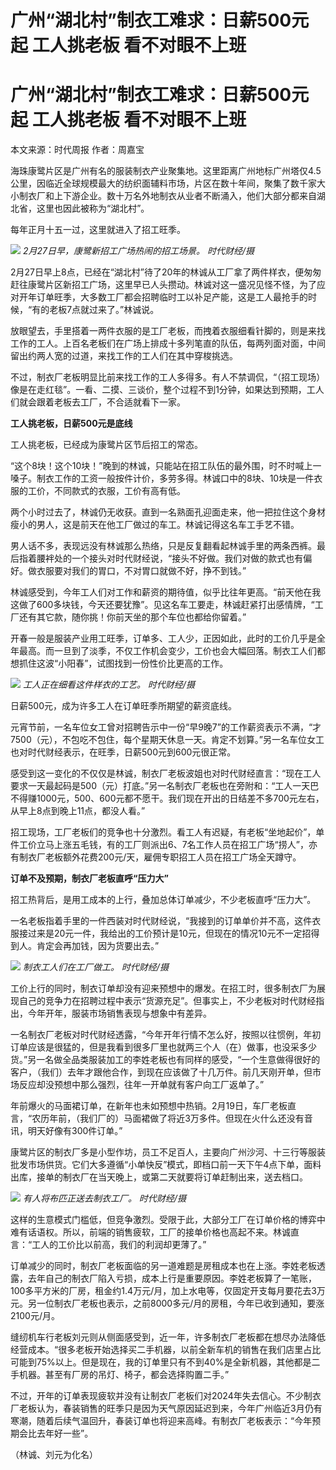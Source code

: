 # 广州“湖北村”制衣工难求：日薪500元起 工人挑老板 看不对眼不上班

# 广州“湖北村”制衣工难求：日薪500元起 工人挑老板 看不对眼不上班

本文来源：时代周报 作者：周嘉宝

海珠康鹭片区是广州有名的服装制衣产业聚集地。这里距离广州地标广州塔仅4.5公里，因临近全球规模最大的纺织面辅料市场，片区在数十年间，聚集了数千家大小制衣厂和上下游企业。数十万名外地制衣从业者不断涌入，他们大部分都来自湖北省，这里也因此被称为“湖北村”。

每年正月十五一过，这里就进入了招工旺季。

![](https://inews.gtimg.com/om_bt/OuQRiMKh43UZzVYbZuSbqwsOMEoChjV513fpnJYLKUxvAAA/1000)
_2月27日早，康鹭新招工广场热闹的招工场景。 时代财经/摄_

2月27日早上8点，已经在“湖北村”待了20年的林诚从工厂拿了两件样衣，便匆匆赶往康鹭片区新招工广场，这里早已人头攒动。林诚对这一盛况见怪不怪，为了应对开年订单旺季，大多数工厂都会招聘临时工以补足产能，这是工人最抢手的时候，“有的老板7点就过来了。”林诚说。

放眼望去，手里搭着一两件衣服的是工厂老板，而拽着衣服细看针脚的，则是来找工作的工人。上百名老板们在广场上排成十多列笔直的队伍，每两列面对面，中间留出约两人宽的过道，来找工作的工人们在其中穿梭挑选。

不过，制衣厂老板明显比前来找工作的工人多得多。有人不禁调侃，“（招工现场）像是在走红毯”。一看、二摸、三谈价，整个过程不到1分钟，如果达到预期，工人们就会跟着老板去工厂，不合适就看下一家。

**工人挑老板，日薪500元是底线**

工人挑老板，已经成为康鹭片区节后招工的常态。

“这个8块！这个10块！”晚到的林诚，只能站在招工队伍的最外围，时不时喊上一嗓子。制衣工作的工资一般按件计价，多劳多得。林诚口中的8块、10块是一件衣服的工价，不同款式的衣服，工价有高有低。

两个小时过去了，林诚仍无收获。直到一名熟面孔迎面走来，他一把拉住这个身材瘦小的男人，这是前天在他工厂做过的车工。林诚记得这名车工手艺不错。

男人话不多，表现远没有林诚那么热络，只是反复翻看起林诚手里的两条西裤。最后指着腰袢处的一个接头对时代财经说，“接头不好做。我们对做的款式也有偏好。做衣服要对我们的胃口，不对胃口就做不好，挣不到钱。”

林诚感受到，今年工人们对工作和薪资的期待值，似乎比往年更高。“前天他在我这做了600多块钱，今天还要犹豫”。见这名车工要走，林诚赶紧打出感情牌，“工厂还有其它款，随你挑！你前天坐的那个车位也都给你留着。”

开春一般是服装产业用工旺季，订单多、工人少，正因如此，此时的工价几乎是全年最高。而一旦到了淡季，不仅工作机会变少，工价也会大幅回落。制衣工人们都想抓住这波“小阳春”，试图找到一份性价比更高的工作。

![](https://inews.gtimg.com/om_bt/O9bvTxYel6fjqjZCwkzYlr0lT34jwXNWL55eBT4DzkdioAA/1000)
_工人正在细看这件样衣的工艺。 时代财经/摄_

日薪500元，成为许多工人在订单旺季所期望的薪资底线。

元宵节前，一名车位女工曾对招聘告示中一份“早9晚7”的工作薪资表示不满，“才7500（元），不包吃不包住，每个星期天休息一天。肯定不划算。”另一名车位女工也对时代财经表示，在旺季，日薪500元到600元很正常。

感受到这一变化的不仅仅是林诚，制衣厂老板波姐也对时代财经直言：“现在工人要求一天最起码是500（元）打底。”另一名制衣厂老板也在旁附和：“工人一天巴不得赚1000元，500、600元都不愿干。我们现在开出的日结差不多700元左右，从早上8点到晚上11点，都没人看。”

招工现场，工厂老板们的竞争也十分激烈。看工人有迟疑，有老板“坐地起价”，单件工价立马上涨五毛钱，有的工厂则派出6、7名工作人员在招工广场“捞人”，亦有制衣厂老板额外花费200元/天，雇佣专职招工人员在招工广场全天蹲守。

**订单不及预期，制衣厂老板直呼“压力大”**

招工热背后，是用工成本的上行，叠加总体订单减少，不少老板直呼“压力大”。

一名老板指着手里的一件西装对时代财经说，“我接到的订单单价并不高，这件衣服接过来是20元一件，我给出的工价预计是10元，但现在的情况10元不一定招得到人。肯定会再加钱，因为货要出去。”

![](https://inews.gtimg.com/om_bt/O_P9fwksq1hBJGbU24rLfRsmu2YAC9jHRQQoL19fsh9zAAA/1000)
_制衣工人们在工厂做工。 时代财经/摄_

工价上行的同时，制衣订单却没有迎来预想中的爆发。在招工时，很多制衣厂为展现自己的竞争力在招聘过程中表示“货源充足”。但事实上，不少老板对时代财经指出，今年开年，服装市场销售表现与想象中有差异。

一名制衣厂老板对时代财经透露，“今年开年行情不怎么好，按照以往惯例，年初订单应该是很猛的，但是我看到很多厂里也就两三个人（在）做事，也没采多少货。”另一名做全品类服装加工的李姓老板也有同样的感受，“一个生意做得很好的客户，（我们）去年才跟他合作，到现在应该做了十几万件。前几天刚开单，但市场反应却没预想中那么强烈，往年一开单就有客户向工厂返单了。”

年前爆火的马面裙订单，在新年也未如预想中热销。2月19日，车厂老板直言，“农历年前，（我们厂的）马面裙做了将近3万多件。但现在火什么还没有音讯，明天好像有300件订单。”

康鹭片区的制衣厂多是小型作坊，员工不足百人，主要向广州沙河、十三行等服装批发市场供货。它们大多遵循“小单快反”模式，即档口前一天下午4点下单，面料出库，接单的制衣厂在当天晚上，或第二天就要将订单赶制出来，送去档口。

![](https://inews.gtimg.com/om_bt/O2_MGZ06b1tQKVvKt9L1e2MwHzjHC4YdP5zF2-AqpuGlgAA/1000)
_有人将布匹正送去制衣工厂。 时代财经/摄_

这样的生意模式门槛低，但竞争激烈。受限于此，大部分工厂在订单价格的博弈中难有话语权。所以，前端的销售疲软，工厂的接单价格也高起不来。林诚直言：“工人的工价比以前高，我们的利润却更薄了。”

订单减少的同时，制衣厂老板面临的另一道难题是房租成本也在上涨。李姓老板透露，去年自己的制衣厂陷入亏损，成本上行是重要原因。李姓老板算了一笔账，100多平方米的厂房，租金约1.4万元/月，加上水电等，仅固定开支每月要花去3万元。另一位制衣厂老板也表示，之前8000多元/月的房租，今年已收到通知，要涨2100元/月。

缝纫机车行老板刘元则从侧面感受到，近一年，许多制衣厂老板都在想尽办法降低经营成本。“很多老板开始选择买二手机器，以前全新车机的销售在我们店里占比可能到75%以上。但是现在，我的订单里只有不到40%是全新机器，其他都是二手机器。甚至有厂房的吊灯、椅子，都会选择购置二手。”

不过，开年的订单表现疲软并没有让制衣厂老板们对2024年失去信心。不少制衣厂老板认为，春装销售的旺季只是因为天气原因延迟到来，今年广州临近3月仍有寒潮，随着后续气温回升，春装订单也将迎来高峰。有制衣厂老板表示：“今年预期会比去年好一些”。

（林诚、刘元为化名）

